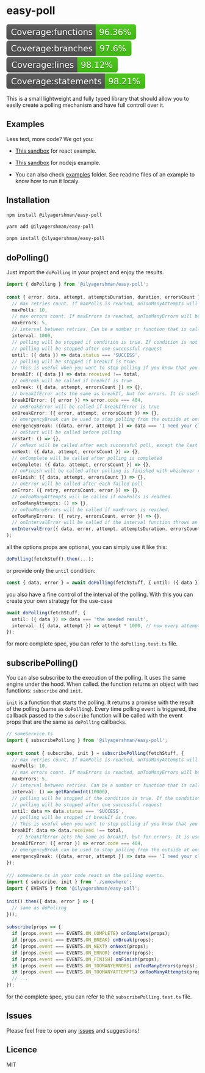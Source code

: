 # easy-poll

<img src="./badges/badge-functions.svg" /><img src="./badges/badge-branches.svg" /><img src="./badges/badge-lines.svg" /><img src="./badges/badge-statements.svg" />

This is a small lightweight and fully typed library that should allow you to easily create a polling mechanism and have full controll over it.

## Examples

Less text, more code? We got you:

- [This sandbox](https://codesandbox.io/p/devbox/dopolling-playground-4l5ct7?embed=1&file=%2Fsrc%2FApp.tsx) for react example.

- [This sandbox](https://codesandbox.io/p/devbox/easy-poll-express-sandbox-gjhzt4?file=%2Findex.js%3A23%2C26) for nodejs example.

- You can also check [examples](https://github.com/IlyaGershman/easy-poll/tree/main/examples) folder. See readme files of an example to know how to run it localy.

## Installation

```bash
npm install @ilyagershman/easy-poll
```

```bash
yarn add @ilyagershman/easy-poll
```

```bash
pnpm install @ilyagershman/easy-poll
```

## doPolling()

Just import the `doPolling` in your project and enjoy the results.

```ts
import { doPolling } from '@ilyagershman/easy-poll';

const { error, data, attempt, attemptsDuration, duration, errorsCount } = await doPolling(fetchStuff, {
  // max retries count. If maxPolls is reached, onTooManyAttempts will be called
  maxPolls: 10,
  // max errors count. If maxErrors is reached, onTooManyErrors will be called
  maxErrors: 5,
  // interval between retries. Can be a number or function that is called on every poll
  interval: 1000,
  // polling will be stopped if condition is true. If condition is not provided,
  // polling will be stopped after one successful request
  until: ({ data }) => data.status === 'SUCCESS',
  // polling will be stopped if breakIf is true.
  // This is useful when you want to stop polling if you know that you will never get the result you want.
  breakIf: ({ data }) => data.received !== total,
  // onBreak will be called if breakIf is true
  onBreak: ({ data, attempt, errorsCount }) => {},
  // breakIfError acts the same as breakIf, but for errors. It is useful when you want to stop polling if you receive a specific error type.
  breakIfError: ({ error }) => error.code === 404,
  // onBreakError will be called if breakIfError is true
  onBreakError: ({ error, attempt, errorsCount }) => {},
  // emergencyBreak can be used to stop polling from the outside at once. No more callbacks will be called.
  emergencyBreak: ({data, error, attempt }) => data === 'I need your clothes, your boots, and your motorcycle',
  // onStart will be called before polling
  onStart: () => {},
  // onNext will be called after each successful poll, except the last one
  onNext: ({ data, attempt, errorsCount }) => {},
  // onComplete will be called after polling is completed
  onComplete: ({ data, attempt, errorsCount }) => {},
  // onFinish will be called after polling is finished with whichever result
  onFinish: ({ data, attempt, errorsCount }) => {},
  // onError will be called after each failed poll
  onError: ({ retry, errorsCount, error }) => {},
  // onTooManyAttempts will be called if maxPolls is reached.
  onTooManyAttempts: () => {},
  // onTooManyErrors will be called if maxErrors is reached.
  onTooManyErrors: ({ retry, errorsCount, error }) => {},
  // onIntervalError will be called if the interval function throws an error
  onIntervalError({ data, error, attempt, attemptsDuration, errorsCount, duration }) => {}
);
```

all the options props are optional, you can simply use it like this:

```ts
doPolling(fetchStuff).then(...);
```

or provide only the `until` condition:

```ts
const { data, error } = await doPolling(fetchStuff, { until: ({ data }) => data === 'the needed result' });
```

you also have a fine control of the interval of the polling. With this you can create your own strategy for the use-case

```ts
await doPolling(fetchStuff, {
  until: ({ data }) => data === 'the needed result',
  interval: ({ data, attempt }) => attempt * 1000, // now every attempt is going to be less and less frequent
});
```

for more complete spec, you can refer to the `doPolling.test.ts` file.

## subscribePolling()

You can also subscribe to the execution of the polling. It uses the same engine under the hood.
When called. the function returns an object with two functions: `subscribe` and `init`.

`init` is a function that starts the polling. It returns a promise with the result of the polling (same as `doPolling`).
Every time polling event is triggered, the callback passed to the `subscribe` function will be called with the event props that are the same as `doPolling` callbacks.

```ts
// someService.ts
import { subscribePolling } from '@ilyagershman/easy-poll';

export const { subscribe, init } = subscribePolling(fetchStuff, {
  // max retries count. If maxPolls is reached, onTooManyAttempts will be called
  maxPolls: 10,
  // max errors count. If maxErrors is reached, onTooManyErrors will be called
  maxErrors: 5,
  // interval between retries. Can be a number or function that is called on every poll
  interval: () => getRandomInt(10000),
  // polling will be stopped if the condition is true. If the condition is not provided,
  // polling will be stopped after one successful request
  until: data => data.status === 'SUCCESS',
  // polling will be stopped if breakIf is true.
  // This is useful when you want to stop polling if you know that you will never get the result you want.
  breakIf: data => data.received !== total,
    // breakIfError acts the same as breakIf, but for errors. It is useful when you want to stop polling if you receive a specific error type.
  breakIfError: ({ error }) => error.code === 404,
  // emergencyBreak can be used to stop polling from the outside at once. No more callbacks will be called.
  emergencyBreak: ({data, error, attempt }) => data === 'I need your clothes, your boots, and your motorcycle',
});

/// somewhere.ts in your code react on the polling events.
import { subscribe, init } from './somewhere';
import { EVENTS } from '@ilyagershman/easy-poll';

init().then({ data, error } => {
  // same as doPolling
}));

subscribe(props => {
  if (props.event === EVENTS.ON_COMPLETE) onComplete(props);
  if (props.event === EVENTS.ON_BREAK) onBreak(props);
  if (props.event === EVENTS.ON_NEXT) onNext(props);
  if (props.event === EVENTS.ON_ERROR) onError(props);
  if (props.event === EVENTS.ON_FINISH) onFinish(props);
  if (props.event === EVENTS.ON_TOOMANYERRORS) onTooManyErrors(props);
  if (props.event === EVENTS.ON_TOOMANYATTEMPTS) onTooManyAttempts(props);
  // ...
});
```

for the complete spec, you can refer to the `subscribePolling.test.ts` file.

## Issues

Please feel free to open any [issues](https://github.com/IlyaGershman/easy-poll/issues) and suggestions!

## Licence

MIT
